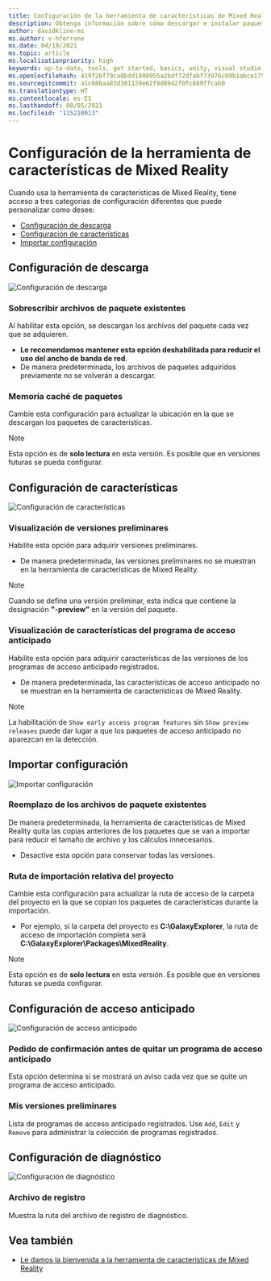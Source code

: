 ```yaml
---
title: Configuración de la herramienta de características de Mixed Reality
description: Obtenga información sobre cómo descargar e instalar paquetes de Mixed Reality para Unity desde la herramienta de características de MR para el desarrollo de HoloLens y VR.
author: davidkline-ms
ms.author: v-hferrone
ms.date: 04/19/2021
ms.topic: article
ms.localizationpriority: high
keywords: up-to-date, tools, get started, basics, unity, visual studio, toolkit, mixed reality headset, windows mixed reality headset, virtual reality headset, installation, Windows, HoloLens, emulator, unreal, openxr
ms.openlocfilehash: 419f26f79ca8bdd1998955a2bdf72dfabf73976c89b1abce175ef2cf60c9597b
ms.sourcegitcommit: a1c086aa83d381129e62f9d8942f0fc889ffcab0
ms.translationtype: HT
ms.contentlocale: es-ES
ms.lasthandoff: 08/05/2021
ms.locfileid: "115210913"
---
```

# <a name="configuring-the-mixed-reality-feature-tool"></a>Configuración de la herramienta de características de Mixed Reality

Cuando usa la herramienta de características de Mixed Reality, tiene acceso a tres categorías de configuración diferentes que puede personalizar como desee:

* [Configuración de descarga](#download-settings)
* [Configuración de características](#feature-settings)
* [Importar configuración](#import-settings)

## <a name="download-settings"></a>Configuración de descarga

![Configuración de descarga](images/FeatureToolSettings-Download.png)

### <a name="overwrite-existing-package-files"></a>Sobrescribir archivos de paquete existentes

Al habilitar esta opción, se descargan los archivos del paquete cada vez que se adquieren. 

* **Le recomendamos mantener esta opción deshabilitada para reducir el uso del ancho de banda de red**.
* De manera predeterminada, los archivos de paquetes adquiridos previamente no se volverán a descargar.

### <a name="package-cache"></a>Memoria caché de paquetes

Cambie esta configuración para actualizar la ubicación en la que se descargan los paquetes de características.

> [!NOTE]
> Esta opción es de **solo lectura** en esta versión. Es posible que en versiones futuras se pueda configurar.

## <a name="feature-settings"></a>Configuración de características

![Configuración de características](images/FeatureToolSettings-Feature.png)

### <a name="show-preview-releases"></a>Visualización de versiones preliminares

Habilite esta opción para adquirir versiones preliminares.
* De manera predeterminada, las versiones preliminares no se muestran en la herramienta de características de Mixed Reality. 

> [!NOTE]
> Cuando se define una versión preliminar, esta indica que contiene la designación **"-preview"** en la versión del paquete.

### <a name="show-early-access-program-features"></a>Visualización de características del programa de acceso anticipado

Habilite esta opción para adquirir características de las versiones de los programas de acceso anticipado registrados.

* De manera predeterminada, las características de acceso anticipado no se muestran en la herramienta de características de Mixed Reality. 

> [!NOTE]
> La habilitación de `Show early access program features` sin `Show preview releases` puede dar lugar a que los paquetes de acceso anticipado no aparezcan en la detección.

## <a name="import-settings"></a>Importar configuración

![Importar configuración](images/FeatureToolSettings-Import.png)

### <a name="replace-existing-package-files"></a>Reemplazo de los archivos de paquete existentes

De manera predeterminada, la herramienta de características de Mixed Reality quita las copias anteriores de los paquetes que se van a importar para reducir el tamaño de archivo y los cálculos innecesarios. 

* Desactive esta opción para conservar todas las versiones.

### <a name="project-relative-import-path"></a>Ruta de importación relativa del proyecto

Cambie esta configuración para actualizar la ruta de acceso de la carpeta del proyecto en la que se copian los paquetes de características durante la importación. 

* Por ejemplo, si la carpeta del proyecto es **C:\GalaxyExplorer**, la ruta de acceso de importación completa será **C:\GalaxyExplorer\Packages\MixedReality**.

> [!NOTE]
> Esta opción es de **solo lectura** en esta versión. Es posible que en versiones futuras se pueda configurar.

## <a name="early-access-settings"></a>Configuración de acceso anticipado

![Configuración de acceso anticipado](images/FeatureToolSettings-EarlyAccess.png)
 
### <a name="ask-for-confirmation-before-removing-an-early-access-program"></a>Pedido de confirmación antes de quitar un programa de acceso anticipado

Esta opción determina si se mostrará un aviso cada vez que se quite un programa de acceso anticipado.

### <a name="my-previews"></a>Mis versiones preliminares

Lista de programas de acceso anticipado registrados. Use `Add`, `Edit` y `Remove` para administrar la colección de programas registrados.

## <a name="diagnostic-settings"></a>Configuración de diagnóstico

![Configuración de diagnóstico](images/FeatureToolSettings-Diagnostics.png)

### <a name="log-file"></a>Archivo de registro

Muestra la ruta del archivo de registro de diagnóstico.

## <a name="see-also"></a>Vea también

- [Le damos la bienvenida a la herramienta de características de Mixed Reality](welcome-to-mr-feature-tool.md)